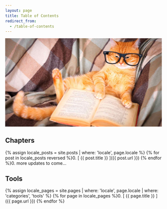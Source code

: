 ```yaml
---
layout: page
title: Table of Contents
redirect_from:
  - /table-of-contents
---
```


![](/assets/cat-reading-book.jpg)

## Chapters
{% assign locale_posts = site.posts | where: 'locale', page.locale %}
{% for post in locale_posts reversed %}0. [ {{ post.title }} ]({{ post.url }})
{% endfor %}0. more updates to come...

## Tools
{% assign locale_pages = site.pages | where: 'locale', page.locale | where: 'categories', 'tools' %}
{% for page in locale_pages %}0. [ {{ page.title }} ]({{ page.url }})
{% endfor %}